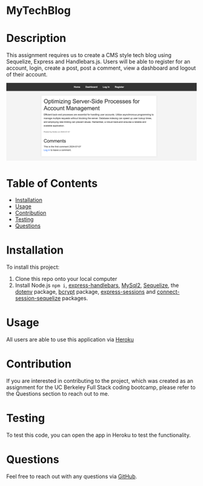 # MyTechBlog

# Description
This assignment requires us to create a CMS style tech blog using Sequelize, Express and Handlebars.js. Users will be able to register for an account, login, create a post, post a comment, view a dashboard and logout of their account.

![My deployed tech blog application](/assets/Tech_blog_screenshot.png)

# Table of Contents
- [Installation](#installation)
- [Usage](#usage)
- [Contribution](#contribution)
- [Testing](#testing)
- [Questions](#questions)


# Installation
To install this project:
1. Clone this repo onto your local computer
2. Install Node.js `npm i`, [express-handlebars](https://www.npmjs.com/package/express-handlebars), [MySql2](https://www.npmjs.com/package/mysql2), [Sequelize](https://www.npmjs.com/package/sequelize), the [dotenv](https://www.npmjs.com/package/dotenv) package, [bcrypt](https://www.npmjs.com/package/bcrypt) package, [express-sessions](https://www.npmjs.com/package/express-session) and [connect-session-sequelize](https://www.npmjs.com/package/connect-session-sequelize) packages. 


# Usage
All users are able to use this application via [Heroku](https://my-tech-blog-ac87376194f3.herokuapp.com/)


# Contribution
If you are interested in contributing to the project, which was created as an assignment for the UC Berkeley Full Stack coding bootcamp, please refer to the Questions section to reach out to me. 

# Testing
To test this code, you can open the app in Heroku to test the functionality. 

# Questions
Feel free to reach out with any questions via [GitHub](https://github.com/AdjoaHackman). 
